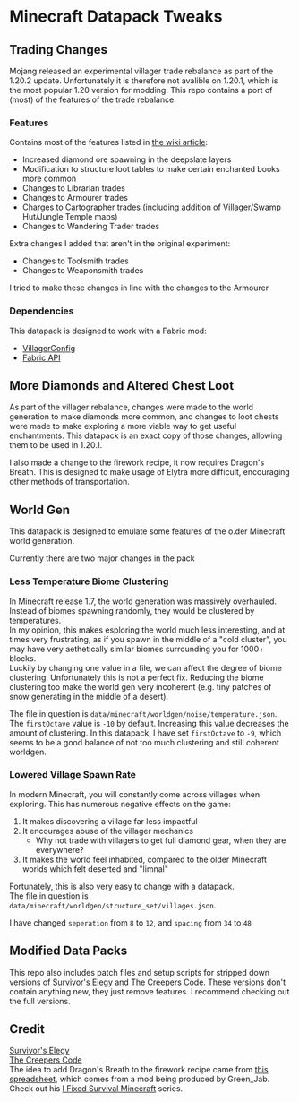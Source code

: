 # Minecraft Datapack Tweaks

## Trading Changes

Mojang released an experimental villager trade rebalance as part of the 1.20.2 update. Unfortunately it is therefore not avalible on 1.20.1, which is the most popular 1.20 version for modding. This repo contains a port of (most) of the features of the trade rebalance.

### Features

Contains most of the features listed in [the wiki article](https://minecraft.wiki/w/Villager_Trade_Rebalance):
* Increased diamond ore spawning in the deepslate layers
* Modification to structure loot tables to make certain enchanted books more common
* Changes to Librarian trades
* Changes to Armourer trades
* Charges to Cartographer trades (including addition of Villager/Swamp Hut/Jungle Temple maps)
* Changes to Wandering Trader trades

Extra changes I added that aren't in the original experiment:
* Changes to Toolsmith trades
* Changes to Weaponsmith trades

I tried to make these changes in line with the changes to the Armourer

### Dependencies

This datapack is designed to work with a Fabric mod:

* [VillagerConfig](https://modrinth.com/mod/villagerconfig)
* [Fabric API](https://www.curseforge.com/minecraft/mc-mods/fabric-api)

## More Diamonds and Altered Chest Loot

As part of the villager rebalance, changes were made to the world generation to make diamonds more common, and changes to loot chests were made to make exploring a more viable way to get useful enchantments. This datapack is an exact copy of those changes, allowing them to be used in 1.20.1.

I also made a change to the firework recipe, it now requires Dragon's Breath. This is designed to make usage of Elytra more difficult, encouraging other methods of transportation.

## World Gen

This datapack is designed to emulate some features of the o.der Minecraft world generation.

Currently there are two major changes in the pack

### Less Temperature Biome Clustering

In Minecraft release 1.7, the world generation was massively overhauled. Instead of biomes spawning randomly, they would be clustered by temperatures.  
In my opinion, this makes esploring the world much less interesting, and at times very frustrating, as if you spawn in the middle of a "cold cluster", you may have very aethetically similar biomes surrounding you for 1000+ blocks.  
Luckily by changing one value in a file, we can affect the degree of biome clustering. Unfortunately this is not a perfect fix. Reducing the biome clustering too make the world gen very incoherent (e.g. tiny patches of snow generating in the middle of a desert).  

The file in question is `data/minecraft/worldgen/noise/temperature.json`. The `firstOctave` value is `-10` by default. Increasing this value decreases the amount of clustering. In this datapack, I have set `firstOctave` to `-9`, which seems to be a good balance of not too much clustering and still coherent worldgen.

### Lowered Village Spawn Rate

In modern Minecraft, you will constantly come across villages when exploring. This has numerous negative effects on the game:

1) It makes discovering a village far less impactful
2) It encourages abuse of the villager mechanics
	* Why not trade with villagers to get full diamond gear, when they are everywhere?
3) It makes the world feel inhabited, compared to the older Minecraft worlds which felt deserted and "limnal"

Fortunately, this is also very easy to change with a datapack.  
The file in question is `data/minecraft/worldgen/structure_set/villages.json`. 

I have changed `seperation` from `8` to `12`, and `spacing` from `34` to `48`

## Modified Data Packs

This repo also includes patch files and setup scripts for stripped down versions of [Survivor's Elegy](https://modrinth.com/datapack/survivors-elegy/) and [The Creepers Code](https://modrinth.com/datapack/the-creepers-code/). These versions don't contain anything new, they just remove features. I recommend checking out the full versions.

## Credit

[Survivor's Elegy](https://modrinth.com/datapack/the-creepers-code/)  
[The Creepers Code](https://modrinth.com/datapack/the-creepers-code/)  
The idea to add Dragon's Breath to the firework recipe came from [this spreadsheet](https://docs.google.com/spreadsheets/d/1GPK2IOdGirgTR_YKHYOnjz0GW97Av5skuEqbchvwC9I/edit?gid=528113169#gid=528113169), which comes from a mod being produced by Green_Jab. Check out his [I Fixed Survival Minecraft](https://www.youtube.com/playlist?list=PL44mfp_pkflfYxJ6lURxL04sJPHFpKC04) series.  
